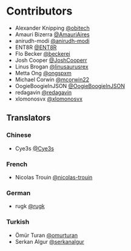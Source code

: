 # Contributors

- Alexander Knipping [@obitech](https://github.com/obitech)
- Amauri Bizerra [@AmauriAires](https://github.com/AmauriAires)
- anirudh-modi [@anirudh-modi](https://github.com/anirudh-modi)
- ENT8R [@ENT8R](https://github.com/ENT8R)
- Flo Becker [@beckerei](https://github.com/beckerei)
- Josh Cooper [@JoshCooperr](https://github.com/JoshCooperr)
- Linus Brogan [@linusaurusrex](https://github.com/linusaurusrex)
- Metta Ong [@ongspxm](https://github.com/ongspxm)
- Michael Corwin [@mcorwin22](https://github.com/mcorwin22)
- OogieBoogieInJSON [@OogieBoogieInJSON](https://github.com/OogieBoogieInJSON)
- redagavin [@redagavin](https://github.com/redagavin)
- xlomonosvx [@xlomonosvx](https://github.com/xlomonosvx)

## Translators

### Chinese

- Cye3s [@Cye3s](https://github.com/Cye3s)

### French

- Nicolas Trouin [@nicolas-trouin](https://github.com/nicolas-trouin)

### German

- rugk [@rugk](https://github.com/rugk)

### Turkish

- Ömür Turan [@omurturan](https://github.com/omurturan)
- Serkan Algur [@serkanalgur](https://github.com/serkanalgur)

